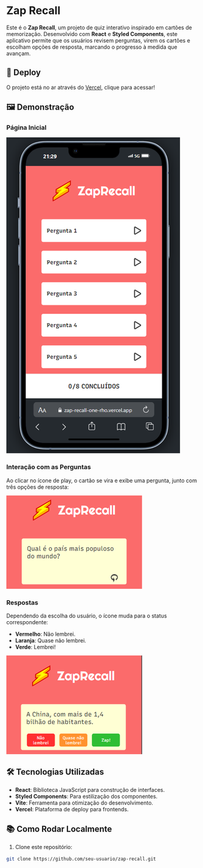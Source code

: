 # Zap Recall

Este é o **Zap Recall**, um projeto de quiz interativo inspirado em cartões de memorização. Desenvolvido com **React** e **Styled Components**, este aplicativo permite que os usuários revisem perguntas, virem os cartões e escolham opções de resposta, marcando o progresso à medida que avançam.

## 🚀 Deploy
O projeto está no ar através do [Vercel](https://zap-recall-one-rho.vercel.app/), clique para acessar!

## 🖼️ Demonstração

### Página Inicial
![Página Inicial](src/assets/homepage.png)

### Interação com as Perguntas
Ao clicar no ícone de play, o cartão se vira e exibe uma pergunta, junto com três opções de resposta:

![Virando o Cartão](src/assets/flip_card.png)

### Respostas
Dependendo da escolha do usuário, o ícone muda para o status correspondente:
- **Vermelho**: Não lembrei.
- **Laranja**: Quase não lembrei.
- **Verde**: Lembrei!

![Respostas](src/assets/responses.png)

## 🛠️ Tecnologias Utilizadas

- **React**: Biblioteca JavaScript para construção de interfaces.
- **Styled Components**: Para estilização dos componentes.
- **Vite**: Ferramenta para otimização do desenvolvimento.
- **Vercel**: Plataforma de deploy para frontends.

## 📚 Como Rodar Localmente

1. Clone este repositório:

```bash
git clone https://github.com/seu-usuario/zap-recall.git



